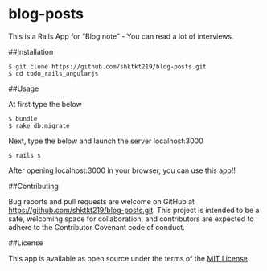 # blog-posts

This is a Rails App for “Blog note” - You can read a lot of interviews.


##Installation

   ```
   $ git clone https://github.com/shktkt219/blog-posts.git
   $ cd todo_rails_angularjs
   ```

##Usage

At first type the below

   ```
   $ bundle
   $ rake db:migrate
   ```

Next, type the below and launch the server localhost:3000

   ```
   $ rails s
   ```

After opening localhost:3000 in your browser, you can use this app!!


##Contributing

Bug reports and pull requests are welcome on GitHub at https://github.com/shktkt219/blog-posts.git. This project is intended to be a safe, welcoming space for collaboration, and contributors are expected to adhere to the Contributor Covenant code of conduct.


##License

This app is available as open source under the terms of the [MIT License](https://opensource.org/licenses/MIT).
